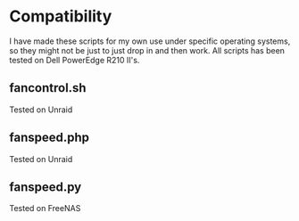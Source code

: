 # Compatibility
I have made these scripts for my own use under specific operating systems, so they might not be just to just drop in and then work. All scripts has been tested on Dell PowerEdge R210 II's.

## fancontrol.sh
Tested on Unraid

## fanspeed.php
Tested on Unraid

## fanspeed.py
Tested on FreeNAS
